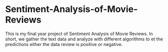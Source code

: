 # Sentiment-Analysis-of-Movie-Reviews
This is my final year project of Sentiment Analysis of Movie Reviews. In short, we gather the text data and analyze with different algorithms to et the predictions either the data review is positive or negative.
